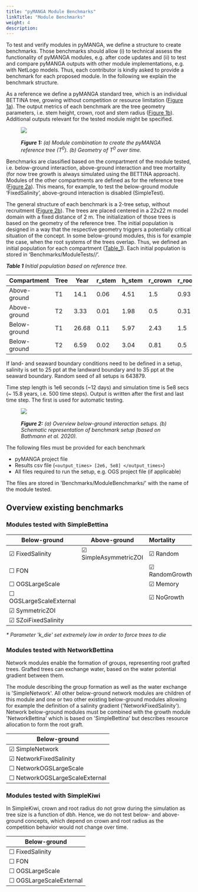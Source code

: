 ```yaml
---
title: "pyMANGA Module Benchmarks"
linkTitle: "Module Benchmarks"
weight: 4
description:
---
```


To test and verify modules in pyMANGA, we define a structure to create benchmarks. 
Those benchmarks should allow (i) to technical assess the functionality of pyMANGA modules, e.g. after code updates and (ii) to test and compare pyMANGA outputs with other module implementations, e.g. with NetLogo models.
Thus, each contributor is kindly asked to provide a benchmark for each proposed module.
In the following we explain the benchmark structure.

As a reference we define a pyMANGA standard tree, which is an individual BETTINA tree, growing without competition or resource limitation (<a href="/docs/Benchmarks/#Figure_1">Figure 1a</a>).
The output metrics of each benchmark are the tree geometry parameters, i.e. stem height, crown, root and stem radius (<a href="/docs/Benchmarks/#Figure_1">Figure 1b</a>).
Additional outputs relevant for the tested module might be specified.

<figure class="alert">
    <img id="Figure_1" src="/pictures/benchmarks/reference_tree.jpg">
    <figcaption>
        <i><br><strong>Figure 1:</strong> (a) Module combination to create the pyMANGA reference tree (T<sup>0</sup>). (b) Geometry of T<sup>0</sup> over time.</i>
    </figcaption>
</figure><p>

Benchmarks are classified based on the compartment of the module tested, i.e. below-ground interaction, above-ground interaction and tree mortality (for now tree growth is always simulated using the BETTINA approach). 
Modules of the other compartments are defined as for the reference tree  (<a href="/docs/Benchmarks/#Figure_2">Figure 2a</a>). 
This means, for example, to test the below-ground module ‘FixedSalinity’, above-ground interaction is disabled (SimpleTest).

The general structure of each benchmark is a 2-tree setup, without recruitment (<a href="/docs/Benchmarks/#Figure_2">Figure 2b</a>).
The trees are placed centered in a 22x22 m model domain with a fixed distance of 2 m. 
The initialization of those trees is based on the geometry of the reference tree. 
The initial population is designed in a way that the respective geometry triggers a potentially critical situation of the concept. 
In some below-ground modules, this is for example the case, when the root systems of the trees overlap.
Thus, we defined an initial population for each compartment ([Table_1](#Table_1)). 
Each initial population is stored in ‘Benchmarks/ModuleTests/<compartment>/’.

<a name="Table_1"></a> _**Table 1** Initial population based on reference tree._

| Compartment | Tree              | Year  | r_stem | h_stem | r_crown | r_root |
|--------------|-------------------|-------|--------|--------|---------|--------|
| Above-ground | T1 | 14.1  | 0.06   | 4.51   | 1.5     | 0.93   |
| Above-ground | T2 | 3.33  | 0.01   | 1.98   | 0.5     | 0.31   |
| Below-ground | T1 | 26.68 | 0.11   | 5.97   | 2.43    | 1.5    |
| Below-ground | T2 | 6.59  | 0.02   | 3.04   | 0.81    | 0.5    |


If land- and seaward boundary conditions need to be defined in a setup, salinity is set to 25 ppt at the landward boundary and to 35 ppt at the seaward boundary. 
Random seed of all setups is 643879.


Time step length is 1e6 seconds (~12 days) and simulation time is 5e8 secs (~ 15.8 years, i.e. 500 time steps).
Output is written after the first and last time step. 
The first is used for automatic testing.

<figure class="alert">
     <img id="Figure_2" src="/pictures/benchmarks/basic_setup.jpg">
     <figcaption>
        <i><br><strong>Figure 2:</strong> (a) Overview below-ground interaction setups. (b) Schematic representation of benchmark setup (based on Bathmann et al. 2020).</i>
     </figcaption>
</figure>

The following files must be provided for each benchmark
- pyMANGA project file
- Results csv file (`<output_times> [2e6, 5e8] </output_times>`)
- All files required to run the setup, e.g. OGS project file (if applicable)
 
The files are stored in 'Benchmarks/ModuleBenchmarks/' with the name of the module tested.

## Overview existing benchmarks

### Modules tested with SimpleBettina

| Below-ground | Above-ground | Mortality |
| --- | --- |:----------------------------------------------------------- |  
| &#x2611; FixedSalinity            | &#x2611; SimpleAsymmetricZOI | &#x2611; Random |
| &#x2610; FON                      |               | &#x2611; RandomGrowth* |
| &#x2610; OGSLargeScale            |               | &#x2611; Memory |
| &#x2610; OGSLargeScaleExternal   |               | &#x2611; NoGrowth |
| &#x2611; SymmetricZOI             |               |  |
| &#x2611; SZoiFixedSalinity        |               |  |

_* Parameter 'k_die' set extremely low in order to force trees to die_

### Modules tested with NetworkBettina

Network modules enable the formation of groups, representing root grafted trees.
Grafted trees can exchange water, based on the water potential gradient between them.

The module describing the group formation as well as the water exchange is 'SimpleNetwork'.
All other below-ground network modules are children of this module and one or two other existing below-ground modules allowing for example the definition of a salinity gradient ('NetworkFixedSalinity').
Network below-ground modules must be combined with the growth module 'NetworkBettina' which is based on 'SimpleBettina' but describes resource allocation to form the root graft.


| Below-ground | 
| --- | 
| &#x2611; SimpleNetwork            | 
| &#x2611; NetworkFixedSalinity     | 
| &#x2610; NetworkOGSLargeScale     | 
| &#x2610; NetworkOGSLargeScaleExternal    |  


### Modules tested with SimpleKiwi

In SimpleKiwi, crown and root radius do not grow during the simulation as tree size is a function of dbh.
Hence, we do not test below- and above-ground concepts, which depend on crown and root radius as the competition behavior would not change over time.

| Below-ground | 
| --- | 
| &#x2610; FixedSalinity            |  
| &#x2610; FON                      |  
| &#x2610; OGSLargeScale            | 
| &#x2610; OGSLargeScaleExternal    |


